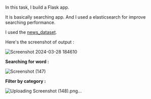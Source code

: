 In this task, I build a Flask app.

It is basically searching app. And I used a elasticsearch for improve searching performance.

I used the <a href="https://www.kaggle.com/datasets/rmisra/news-category-dataset" target="_blank">news_dataset</a>.

Here's the screenshot of output : 

![Screenshot 2024-03-28 184610](https://github.com/annonymous-axe/Blackoffer-Demo-Projects/assets/79747679/2b7d66bc-7cf2-4d05-8676-cec885b636fa)

<b>Searching for word : </b>

![Screenshot (147)](https://github.com/annonymous-axe/Blackoffer-Demo-Projects/assets/79747679/40d74c3d-6f13-4064-a452-e2bb7a782b8b)

<b>Filter by category : </b>

![Uploading Screenshot (148).png…]()




